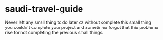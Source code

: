 # saudi-travel-guide
Never left any small thing to do later cz without complete this small thing you couldn't complete your project and sometimes forgot that this problems rise for not completing the previous small things.

